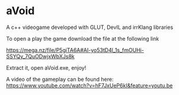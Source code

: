# aVoid
A c++ videogame developed with GLUT, DevIL and irrKlang libraries

To open a play the game download the file at the following link

https://mega.nz/file/P5giTA6A#AI-yo53tD4l_1s_fmOUHi-SSYQy_7QuODwjxWbXJs8k

Extract it, open aVoid.exe, enjoy!

A video of the gameplay can be found  here:
https://www.youtube.com/watch?v=hF7JxUeP6kI&feature=youtu.be
